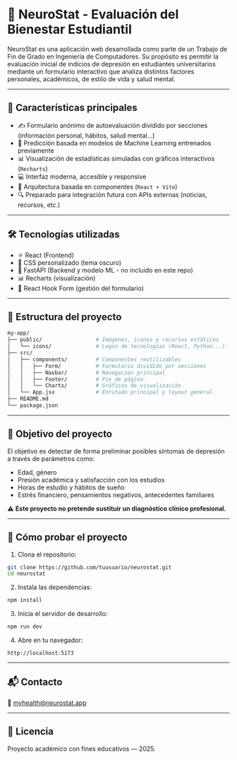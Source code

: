 # 🧠 NeuroStat - Evaluación del Bienestar Estudiantil

NeuroStat es una aplicación web desarrollada como parte de un Trabajo de Fin de Grado en Ingeniería de Computadores. Su propósito es permitir la evaluación inicial de indicios de depresión en estudiantes universitarios mediante un formulario interactivo que analiza distintos factores personales, académicos, de estilo de vida y salud mental.

---

## 🚀 Características principales

- ✍️ Formulario anónimo de autoevaluación dividido por secciones (información personal, hábitos, salud mental...)
- 🧠 Predicción basada en modelos de Machine Learning entrenados previamente
- 📊 Visualización de estadísticas simuladas con gráficos interactivos (`Recharts`)
- 💻 Interfaz moderna, accesible y responsive
- 🧩 Arquitectura basada en componentes (`React + Vite`)
- 🔍 Preparado para integración futura con APIs externas (noticias, recursos, etc.)

---

## 🛠 Tecnologías utilizadas

- ⚛️ React (Frontend)
- 🎨 CSS personalizado (tema oscuro)
- 📡 FastAPI (Backend y modelo ML - no incluido en este repo)
- 📊 Recharts (visualización)
- 🧰 React Hook Form (gestión del formulario)

---

## 📂 Estructura del proyecto

```bash
my-app/
├── public/                 # Imágenes, iconos y recursos estáticos
│   └── icons/              # Logos de tecnologías (React, Python...)
├── src/
│   ├── components/         # Componentes reutilizables
│   │   ├── Form/           # Formulario dividido por secciones
│   │   ├── Navbar/         # Navegación principal
│   │   ├── Footer/         # Pie de página
│   │   └── Charts/         # Gráficos de visualización
│   └── App.jsx             # Enrutado principal y layout general
├── README.md
└── package.json
```

---

## 🔮 Objetivo del proyecto

El objetivo es detectar de forma preliminar posibles síntomas de depresión a través de parámetros como:

- Edad, género
- Presión académica y satisfacción con los estudios
- Horas de estudio y hábitos de sueño
- Estrés financiero, pensamientos negativos, antecedentes familiares

⚠️ **Este proyecto no pretende sustituir un diagnóstico clínico profesional.**

---

## 🧪 Cómo probar el proyecto

1. Clona el repositorio:
```bash
git clone https://github.com/tuusuario/neurostat.git
cd neurostat
```
2. Instala las dependencias:
```bash
npm install
```
3. Inicia el servidor de desarrollo:
```bash
npm run dev
```
4. Abre en tu navegador:
```
http://localhost:5173
```

---

## 📬 Contacto

📧 myhealth@neurostat.app

---

## 📘 Licencia

Proyecto académico con fines educativos — 2025.
